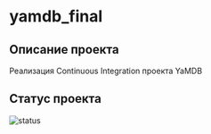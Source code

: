 # yamdb_final

## Описание проекта
Реализация Continuous Integration проекта YaMDB

## Статус проекта
![status](https://github.com/docker581/yamdb_final/actions/workflows/main.yml/badge.svg)